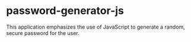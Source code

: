 # password-generator-js
This application emphasizes the use of JavaScript to generate a random, secure password for the user.
